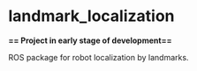 # landmark_localization

__== Project in early stage of development==__

ROS package for robot localization by landmarks.
